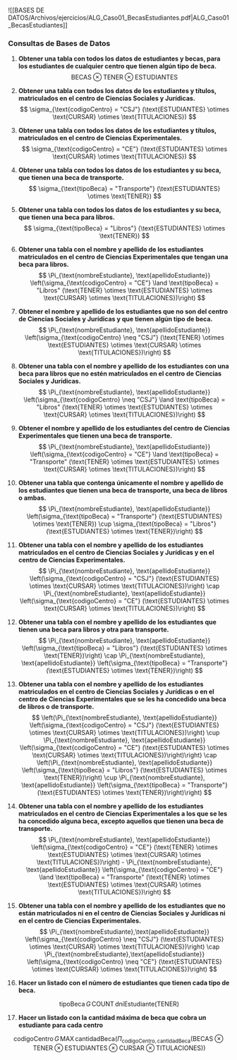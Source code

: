 ![[BASES DE DATOS/Archivos/ejercicios/ALG_Caso01_BecasEstudiantes.pdf|ALG_Caso01_BecasEstudiantes]]

### Consultas de Bases de Datos

1. **Obtener una tabla con todos los datos de estudiantes y becas, para los estudiantes de cualquier centro que tienen algún tipo de beca.**
   $$
   \text{BECAS} \otimes \text{TENER} \otimes \text{ESTUDIANTES}
   $$

2. **Obtener una tabla con todos los datos de los estudiantes y títulos, matriculados en el centro de Ciencias Sociales y Jurídicas.**
   $$
   \sigma_{\text{codigoCentro} = "CSJ"} (\text{ESTUDIANTES} \otimes \text{CURSAR} \otimes \text{TITULACIONES})
   $$

3. **Obtener una tabla con todos los datos de los estudiantes y títulos, matriculados en el centro de Ciencias Experimentales.**
   $$
   \sigma_{\text{codigoCentro} = "CE"} (\text{ESTUDIANTES} \otimes \text{CURSAR} \otimes \text{TITULACIONES})
   $$

4. **Obtener una tabla con todos los datos de los estudiantes y su beca, que tienen una beca de transporte.**
   $$
   \sigma_{\text{tipoBeca} = "Transporte"} (\text{ESTUDIANTES} \otimes \text{TENER})
   $$

5. **Obtener una tabla con todos los datos de los estudiantes y su beca, que tienen una beca para libros.**
   $$
   \sigma_{\text{tipoBeca} = "Libros"} (\text{ESTUDIANTES} \otimes \text{TENER})
   $$

6. **Obtener una tabla con el nombre y apellido de los estudiantes matriculados en el centro de Ciencias Experimentales que tengan una beca para libros.**
   $$
   \Pi_{\text{nombreEstudiante}, \text{apellidoEstudiante}} \left(\sigma_{\text{codigoCentro} = "CE"} \land \text{tipoBeca} = "Libros" (\text{TENER} \otimes \text{ESTUDIANTES} \otimes \text{CURSAR} \otimes \text{TITULACIONES})\right)
   $$

7. **Obtener el nombre y apellido de los estudiantes que no son del centro de Ciencias Sociales y Jurídicas y que tienen algún tipo de beca.**
   $$
   \Pi_{\text{nombreEstudiante}, \text{apellidoEstudiante}} \left(\sigma_{\text{codigoCentro} \neq "CSJ"} (\text{TENER} \otimes \text{ESTUDIANTES} \otimes \text{CURSAR} \otimes \text{TITULACIONES})\right)
   $$

8. **Obtener una tabla con el nombre y apellido de los estudiantes con una beca para libros que no estén matriculados en el centro de Ciencias Sociales y Jurídicas.**
   $$
   \Pi_{\text{nombreEstudiante}, \text{apellidoEstudiante}} \left(\sigma_{\text{codigoCentro} \neq "CSJ"} \land \text{tipoBeca} = "Libros" (\text{TENER} \otimes \text{ESTUDIANTES} \otimes \text{CURSAR} \otimes \text{TITULACIONES})\right)
   $$

9. **Obtener el nombre y apellido de los estudiantes del centro de Ciencias Experimentales que tienen una beca de transporte.**
   $$
   \Pi_{\text{nombreEstudiante}, \text{apellidoEstudiante}} \left(\sigma_{\text{codigoCentro} = "CE"} \land \text{tipoBeca} = "Transporte" (\text{TENER} \otimes \text{ESTUDIANTES} \otimes \text{CURSAR} \otimes \text{TITULACIONES})\right)
   $$

10. **Obtener una tabla que contenga únicamente el nombre y apellido de los estudiantes que tienen una beca de transporte, una beca de libros o ambas.**
$$
    \Pi_{\text{nombreEstudiante}, \text{apellidoEstudiante}} \left(\sigma_{\text{tipoBeca} = "Transporte"} (\text{ESTUDIANTES} \otimes \text{TENER}) \cup \sigma_{\text{tipoBeca} = "Libros"} (\text{ESTUDIANTES} \otimes \text{TENER})\right)
    $$

11. **Obtener una tabla con el nombre y apellido de los estudiantes matriculados en el centro de Ciencias Sociales y Jurídicas y en el centro de Ciencias Experimentales.**
$$
    \Pi_{\text{nombreEstudiante}, \text{apellidoEstudiante}} \left(\sigma_{\text{codigoCentro} = "CSJ"} (\text{ESTUDIANTES} \otimes \text{CURSAR} \otimes \text{TITULACIONES})\right) \cap \Pi_{\text{nombreEstudiante}, \text{apellidoEstudiante}} \left(\sigma_{\text{codigoCentro} = "CE"} (\text{ESTUDIANTES} \otimes \text{CURSAR} \otimes \text{TITULACIONES})\right)
    $$

12. **Obtener una tabla con el nombre y apellido de los estudiantes que tienen una beca para libros y otra para transporte.**
$$
    \Pi_{\text{nombreEstudiante}, \text{apellidoEstudiante}} \left(\sigma_{\text{tipoBeca} = "Libros"} (\text{ESTUDIANTES} \otimes \text{TENER})\right) \cap \Pi_{\text{nombreEstudiante}, \text{apellidoEstudiante}} \left(\sigma_{\text{tipoBeca} = "Transporte"} (\text{ESTUDIANTES} \otimes \text{TENER})\right)
    $$

13. **Obtener una tabla con el nombre y apellido de los estudiantes matriculados en el centro de Ciencias Sociales y Jurídicas o en el centro de Ciencias Experimentales que se les ha concedido una beca de libros o de transporte.**
$$
    \left(\Pi_{\text{nombreEstudiante}, \text{apellidoEstudiante}} \left(\sigma_{\text{codigoCentro} = "CSJ"} (\text{ESTUDIANTES} \otimes \text{CURSAR} \otimes \text{TITULACIONES})\right) \cup \Pi_{\text{nombreEstudiante}, \text{apellidoEstudiante}} \left(\sigma_{\text{codigoCentro} = "CE"} (\text{ESTUDIANTES} \otimes \text{CURSAR} \otimes \text{TITULACIONES})\right)\right) \cap \left(\Pi_{\text{nombreEstudiante}, \text{apellidoEstudiante}} \left(\sigma_{\text{tipoBeca} = "Libros"} (\text{ESTUDIANTES} \otimes \text{TENER})\right) \cup \Pi_{\text{nombreEstudiante}, \text{apellidoEstudiante}} \left(\sigma_{\text{tipoBeca} = "Transporte"} (\text{ESTUDIANTES} \otimes \text{TENER})\right)\right)
    $$

14. **Obtener una tabla con el nombre y apellido de los estudiantes matriculados en el centro de Ciencias Experimentales a los que se les ha concedido alguna beca, excepto aquellos que tienen una beca de transporte.**
$$
    \Pi_{\text{nombreEstudiante}, \text{apellidoEstudiante}} \left(\sigma_{\text{codigoCentro} = "CE"} (\text{TENER} \otimes \text{ESTUDIANTES} \otimes \text{CURSAR} \otimes \text{TITULACIONES})\right) - \Pi_{\text{nombreEstudiante}, \text{apellidoEstudiante}} \left(\sigma_{\text{codigoCentro} = "CE"} \land \text{tipoBeca} = "Transporte" (\text{TENER} \otimes \text{ESTUDIANTES} \otimes \text{CURSAR} \otimes \text{TITULACIONES})\right)
    $$

15. **Obtener una tabla con el nombre y apellido de los estudiantes que no están matriculados ni en el centro de Ciencias Sociales y Jurídicas ni en el centro de Ciencias Experimentales.**
 $$
\Pi_{\text{nombreEstudiante},\text{apellidoEstudiante}} \left(\sigma_{\text{codigoCentro} \neq "CSJ"} (\text{ESTUDIANTES} \otimes \text{CURSAR} \otimes \text{TITULACIONES})\right) \cap \Pi_{\text{nombreEstudiante},\text{apellidoEstudiante}} \left(\sigma_{\text{codigoCentro} \neq "CE"} (\text{ESTUDIANTES} \otimes \text{CURSAR} \otimes \text{TITULACIONES})\right)
$$



16. **Hacer un listado con el número de estudiantes que tienen cada tipo de beca.**

$$\text{tipoBeca} \, G \, \text{COUNT} \, \text{dniEstudiante} (\text{TENER})$$

17. **Hacer un listado con la cantidad máxima de beca que cobra un estudiante para cada centro**



$$
\text{codigoCentro} \, G \, \text{MAX} \, \text{cantidadBeca} \left( \Pi_{\text{codigoCentro}, \text{cantidadBeca}} \left( \text{BECAS} \otimes \text{TENER} \otimes \text{ESTUDIANTES} \otimes \text{CURSAR} \otimes \text{TITULACIONES} \right) \right)
$$
